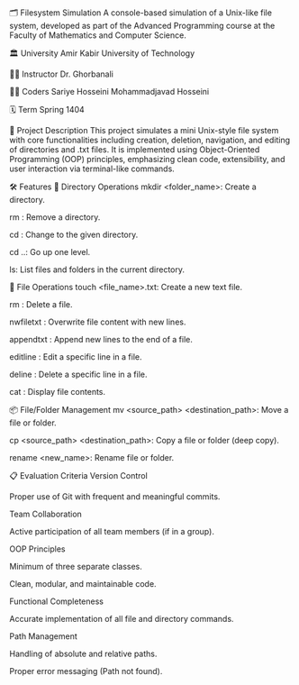 🗂️ Filesystem Simulation
A console-based simulation of a Unix-like file system, developed as part of the Advanced Programming course at the Faculty of Mathematics and Computer Science.

🏛️ University
Amir Kabir University of Technology

👨‍🏫 Instructor
Dr. Ghorbanali

👨‍💻 Coders
Sariye Hosseini
Mohammadjavad Hosseini

🗓️ Term
Spring 1404

📘 Project Description
This project simulates a mini Unix-style file system with core functionalities including creation, deletion, navigation, and editing of directories and .txt files. It is implemented using Object-Oriented Programming (OOP) principles, emphasizing clean code, extensibility, and user interaction via terminal-like commands.

🛠️ Features
📁 Directory Operations
mkdir <path> <folder_name>: Create a directory.

rm <path>: Remove a directory.

cd <path>: Change to the given directory.

cd ..: Go up one level.

ls: List files and folders in the current directory.

📄 File Operations
touch <path> <file_name>.txt: Create a new text file.

rm <path>: Delete a file.

nwfiletxt <path>: Overwrite file content with new lines.

appendtxt <path>: Append new lines to the end of a file.

editline <path> <line> <text>: Edit a specific line in a file.

deline <path> <line>: Delete a specific line in a file.

cat <path>: Display file contents.

📦 File/Folder Management
mv <source_path> <destination_path>: Move a file or folder.

cp <source_path> <destination_path>: Copy a file or folder (deep copy).

rename <path> <new_name>: Rename file or folder.


📋 Evaluation Criteria
Version Control

Proper use of Git with frequent and meaningful commits.

Team Collaboration

Active participation of all team members (if in a group).

OOP Principles

Minimum of three separate classes.

Clean, modular, and maintainable code.

Functional Completeness

Accurate implementation of all file and directory commands.

Path Management

Handling of absolute and relative paths.

Proper error messaging (Path not found).
